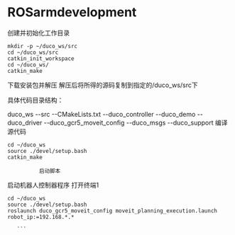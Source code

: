 # ROSarmdevelopment
创建并初始化工作目录
```
mkdir -p ~/duco_ws/src
cd ~/duco_ws/src
catkin_init_workspace
cd ~/duco_ws/
catkin_make
```
下载安装包并解压
解压后将所得的源码复制到指定的/duco_ws/src下

具体代码目录结构：

duco_ws
      --src
             --CMakeLists.txt
             --duco_controller
             --duco_demo
             --duco_driver
             --duco_gcr5_moveit_config
             --duco_msgs
             --duco_support
   编译源代码
   ```
   cd ~/duco_ws
source ./devel/setup.bash
catkin_make
   ```
              启动脚本
启动机器人控制器程序
打开终端1
   ```
   cd ~/duco_ws
source ./devel/setup.bash
roslaunch duco_gcr5_moveit_config moveit_planning_execution.launch robot_ip:=192.168.*.*
   
      ```
